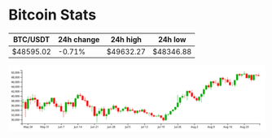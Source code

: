 # Bitcoin Stats

BTC/USDT|24h change|24h high|24h low|
|---|---|---|---|
|$48595.02|-0.71%|$49632.27|$48346.88|

<img src="./chart.svg">
